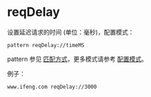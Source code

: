 # reqDelay

设置延迟请求的时间 (单位：毫秒)，配置模式：

	pattern reqDelay://timeMS

pattern 参见 [匹配方式](pattern.md)，更多模式请参考 [配置模式](mode.md)。

例子：

	www.ifeng.com reqDelay://3000

